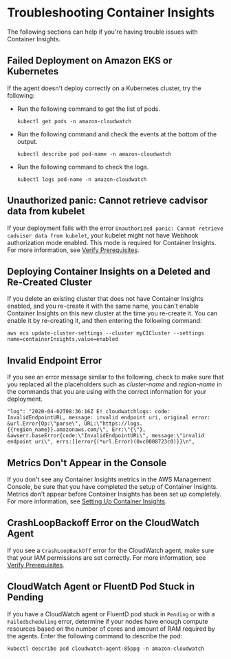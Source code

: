 # Troubleshooting Container Insights<a name="ContainerInsights-troubleshooting"></a>

The following sections can help if you're having trouble issues with Container Insights\.

## Failed Deployment on Amazon EKS or Kubernetes<a name="ContainerInsights-setup-EKS-troubleshooting-general"></a>

If the agent doesn't deploy correctly on a Kubernetes cluster, try the following:
+ Run the following command to get the list of pods\.

  ```
  kubectl get pods -n amazon-cloudwatch
  ```
+ Run the following command and check the events at the bottom of the output\.

  ```
  kubectl describe pod pod-name -n amazon-cloudwatch
  ```
+ Run the following command to check the logs\.

  ```
  kubectl logs pod-name -n amazon-cloudwatch
  ```

## Unauthorized panic: Cannot retrieve cadvisor data from kubelet<a name="ContainerInsights-setup-EKS-troubleshooting-permissions"></a>

If your deployment fails with the error `Unauthorized panic: Cannot retrieve cadvisor data from kubelet`, your kubelet might not have Webhook authorization mode enabled\. This mode is required for Container Insights\. For more information, see [Verify Prerequisites](Container-Insights-prerequisites.md)\.

## Deploying Container Insights on a Deleted and Re\-Created Cluster<a name="ContainerInsights-troubleshooting-recreate"></a>

If you delete an existing cluster that does not have Container Insights enabled, and you re\-create it with the same name, you can't enable Container Insights on this new cluster at the time you re\-create it\. You can enable it by re\-creating it, and then entering the following command:

```
aws ecs update-cluster-settings --cluster myCICluster --settings name=containerInsights,value=enabled
```

## Invalid Endpoint Error<a name="ContainerInsights-setup-invalid-endpoint"></a>

If you see an error message similar to the following, check to make sure that you replaced all the placeholders such as *cluster\-name* and *region\-name* in the commands that you are using with the correct information for your deployment\.

```
"log": "2020-04-02T08:36:16Z E! cloudwatchlogs: code: InvalidEndpointURL, message: invalid endpoint uri, original error: &url.Error{Op:\"parse\", URL:\"https://logs.{{region_name}}.amazonaws.com/\", Err:\"{\"}, &awserr.baseError{code:\"InvalidEndpointURL\", message:\"invalid endpoint uri\", errs:[]error{(*url.Error)(0xc0008723c0)}}\n",
```

## Metrics Don't Appear in the Console<a name="ContainerInsights-setup-EKS-troubleshooting-nometrics"></a>

If you don't see any Container Insights metrics in the AWS Management Console, be sure that you have completed the setup of Container Insights\. Metrics don't appear before Container Insights has been set up completely\. For more information, see [Setting Up Container Insights](deploy-container-insights.md)\.

## CrashLoopBackoff Error on the CloudWatch Agent<a name="ContainerInsights-troubleshooting-crashloopbackoff"></a>

If you see a `CrashLoopBackOff` error for the CloudWatch agent, make sure that your IAM permissions are set correctly\. For more information, see [Verify Prerequisites](Container-Insights-prerequisites.md)\.

## CloudWatch Agent or FluentD Pod Stuck in Pending<a name="ContainerInsights-troubleshooting-pending"></a>

If you have a CloudWatch agent or FluentD pod stuck in `Pending` or with a `FailedScheduling` error, determine if your nodes have enough compute resources based on the number of cores and amount of RAM required by the agents\. Enter the following command to describe the pod:

```
kubectl describe pod cloudwatch-agent-85ppg -n amazon-cloudwatch
```